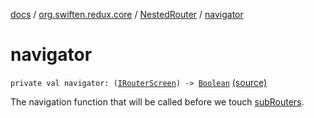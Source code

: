 [docs](../../index.md) / [org.swiften.redux.core](../index.md) / [NestedRouter](index.md) / [navigator](./navigator.md)

# navigator

`private val navigator: (`[`IRouterScreen`](../-i-router-screen.md)`) -> `[`Boolean`](https://kotlinlang.org/api/latest/jvm/stdlib/kotlin/-boolean/index.html) [(source)](https://github.com/protoman92/KotlinRedux/tree/master/common/common-core/src/main/kotlin/org/swiften/redux/core/NestedRouter.kt#L18)

The navigation function that will be called before we touch [subRouters](sub-routers.md).

